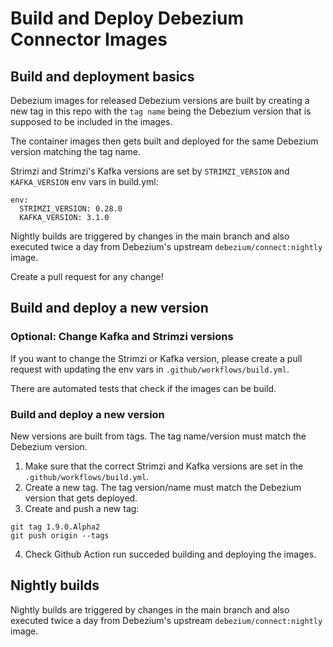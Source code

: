 # Build and Deploy Debezium Connector Images

## Build and deployment basics

Debezium images for released Debezium versions are built by
creating a new tag in this repo with the `tag name` being
the Debezium version that is supposed to be included in
the images.

The container images then gets built and deployed for the
same Debezium version matching the tag name.

Strimzi and Strimzi's Kafka versions are set by
`STRIMZI_VERSION` and `KAFKA_VERSION` env vars in build.yml:
```
env:
  STRIMZI_VERSION: 0.28.0
  KAFKA_VERSION: 3.1.0
```

Nightly builds are triggered by changes in the main branch
and also executed twice a day from Debezium's upstream
`debezium/connect:nightly` image.

Create a pull request for any change!

## Build and deploy a new version

### Optional: Change Kafka and Strimzi versions

If you want to change the Strimzi or Kafka version, please
create a pull request with updating the env vars in
`.github/workflows/build.yml`.

There are automated tests that check if the images can be build.

### Build and deploy a new version

New versions are built from tags. The tag name/version must match
the Debezium version.

1. Make sure that the correct Strimzi and Kafka versions are set
in the `.github/workflows/build.yml`.
2. Create a new tag. The tag version/name must match the Debezium
version that gets deployed.
3. Create and push a new tag:
```console
git tag 1.9.0.Alpha2
git push origin --tags
```
4. Check Github Action run succeded building and deploying the images.

## Nightly builds

Nightly builds are triggered by changes in the main branch
and also executed twice a day from Debezium's upstream
`debezium/connect:nightly` image.

